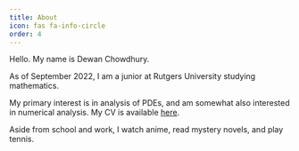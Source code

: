 ```yaml
---
title: About
icon: fas fa-info-circle
order: 4
---
```


Hello. My name is Dewan Chowdhury.

As of September 2022, I am a junior at Rutgers University studying mathematics. 

My primary interest is in analysis of PDEs, and am somewhat also interested in
numerical analysis. My CV is available [here](https://www.overleaf.com/read/kbwkwzbwkddv). 

Aside from school and work, I watch anime, read mystery novels, and play tennis.